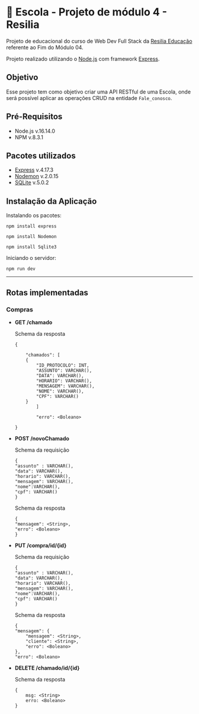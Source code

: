 # :construction: Escola - Projeto de módulo 4 - Resilia

Projeto de educacional do curso de Web Dev Full Stack da [Resilia Educação](https://www.resilia.com.br/) referente ao Fim do Módulo 04.

Projeto realizado utilizando o [Node.js](https://nodejs.org/en/) com framework [Express](https://expressjs.com/).

## Objetivo
Esse projeto tem como objetivo criar uma API RESTful de uma Escola, onde será possível aplicar as operações CRUD na entidade `Fale_conosco`.

## Pré-Requisitos

* Node.js  v.16.14.0
* NPM v.8.3.1


## Pacotes utilizados
* [Express](https://www.npmjs.com/package/express) v.4.17.3
* [Nodemon](https://www.npmjs.com/package/nodemon) v.2.0.15
* [SQLite](https://www.npmjs.com/package/sqlite3)  v.5.0.2

## Instalação da Aplicação

Instalando os pacotes:
```
npm install express

npm install Nodemon

npm install Sqlite3
```

Iniciando o servidor:
```
npm run dev
```
---

## Rotas implementadas

### Compras

 * **GET /chamado**
 
    Schema da resposta
    ```
    {

        "chamados": [
        {
            "ID_PROTOCOLO": INT,
            "ASSUNTO": VARCHAR(),
            "DATA": VARCHAR(),
            "HORARIO": VARCHAR(),
            "MENSAGEM": VARCHAR(),
            "NOME": VARCHAR(),
            "CPF": VARCHAR()
        }
            ]

            "erro": <Boleano>

    }
    ```

 * **POST /novoChamado**

     Schema da requisição
    ```
    {
    "assunto" : VARCHAR(),
    "data": VARCHAR(),
    "horario": VARCHAR(),
    "mensagem": VARCHAR(),
    "nome":VARCHAR(),
    "cpf": VARCHAR()
    }
    ```

    Schema da resposta
    ```
    {
    "mensagem": <String>,
    "erro": <Boleano>
    }
    ```

 * **PUT /compra/id/{id}**

     Schema da requisição
    ```
    {
    "assunto" : VARCHAR(),
    "data": VARCHAR(),
    "horario": VARCHAR(),
    "mensagem": VARCHAR(),
    "nome":VARCHAR(),
    "cpf": VARCHAR()
    }
    ```

    Schema da resposta
    ```
    {
    "mensagem": {
        "mensagem": <String>,
        "cliente": <String>,
        "erro": <Boleano>
    },
    "erro": <Boleano>
    ```

 * **DELETE /chamado/id/{id}**

    Schema da resposta
    ```
    {   
        msg: <String>
        erro: <Boleano>
    }
    ```
    



